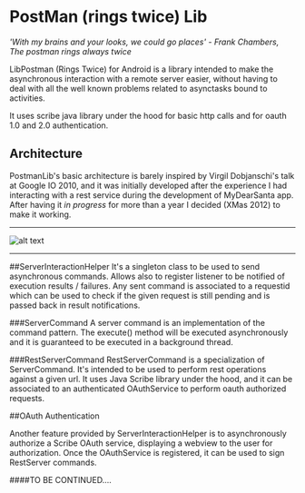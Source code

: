 PostMan (rings twice) Lib
=========

_'With my brains and your looks, we could go places' - Frank Chambers, The postman rings always twice_


LibPostman (Rings Twice) for Android is a library intended to make the asynchronous interaction with a remote server easier, without having to deal with all the well known problems related to asynctasks bound to activities.  

It uses scribe java library under the hood for basic http calls and for oauth 1.0 and 2.0 authentication.



Architecture
-------
PostmanLib's basic architecture is barely inspired by Virgil Dobjanschi's talk at Google IO 2010, and it was initially developed after the experience I had interacting with a rest service during the development of MyDearSanta app.
After having it _in progress_ for more than a year I decided (XMas 2012) to make it working.

----

![alt text](https://github.com/fedepaol/PostmanLib--Rings-Twice--Android/master/images/postman.png "Logo Title Text 1")

---

##ServerInteractionHelper
It's a singleton class to be used to send asynchronous commands. Allows also to register listener to be notified of execution results / failures. 
Any sent command is associated to a requestid which can be used to check if the given request is still pending and is passed back in result notifications. 

###ServerCommand
A server command is an implementation of the command pattern. The execute() method will be 
executed asynchronously and it is guaranteed to be executed in a background thread. 

###RestServerCommand
RestServerCommand is a specialization of ServerCommand. It's intended to be used to perform rest operations against a given url. It uses Java Scribe library under the hood, and it can be associated to an authenticated OAuthService to perform oauth authorized requests. 

##OAuth Authentication

Another feature provided by ServerInteractionHelper is to asynchronously authorize a Scribe OAuth service, displaying a webview to the user for authorization. Once the OAuthService is registered, it can be used to sign RestServer commands. 


####TO BE CONTINUED....


